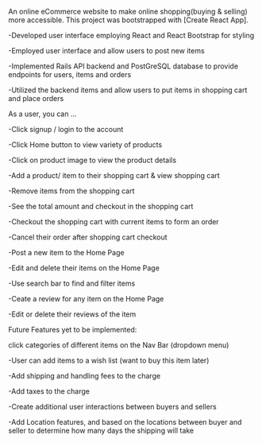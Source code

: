 An online eCommerce website to make online shopping(buying & selling) more accessible. This project was bootstrapped with [Create React App].

-Developed user interface employing React and React Bootstrap for styling 

-Employed user interface and allow users to post new items

-Implemented Rails API backend and PostGreSQL database to provide endpoints for users, items and orders

-Utilized the backend items and allow users to put items in shopping cart and place orders


As a user, you can …

-Click signup / login to the account

-Click Home button to view variety of products

-Click on product image to view the product details

-Add a product/ item to their shopping cart & view shopping cart

-Remove items from the shopping cart

-See the total amount and checkout in the shopping cart

-Checkout the shopping cart with current items to form an order

-Cancel their order after shopping cart checkout

-Post a new item to the Home Page

-Edit and delete their items on the Home Page

-Use search bar to find and filter items

-Ceate a review for any item on the Home Page

-Edit or delete their reviews of the item



Future Features yet to be implemented: 

click categories of different items on the Nav Bar (dropdown menu)

-User can add items to a wish list (want to buy this item later)

-Add shipping and handling fees to the charge

-Add taxes to the charge

-Create additional user interactions between buyers and sellers

-Add Location features, and based on the locations between buyer and seller to determine how many days the shipping will take




